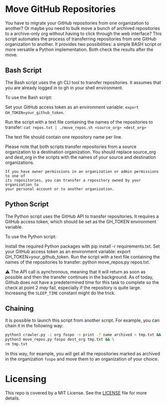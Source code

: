 # Move GitHub Repositories

You have to migrate your GitHub repositories from one organization to another?
Or maybe you need to bulk move a bunch of archived repositories to a archive-only org without having to click through the web interface?
This script automates the process of transferring repositories from one GitHub
organization to another. It provides two possibilities: a simple BASH script or more versatile a Python implementation. Both check the results after the move. 

## Bash Script
The Bash script uses the gh CLI tool to transfer repositories. It assumes that you are already logged in to gh in your shell environment.

To use the Bash script:

Set your GitHub access token as an environment variable: `export GH_TOKEN=your_github_token`.

Run the script with a text file containing the names of the repositories to transfer: 
`cat repos.txt | ./move_repos.sh <source_org> <dest_org>`

The text file should contain one repository name per line.

Please note that both scripts transfer repositories from a source organization to a destination organization. You should replace source_org and dest_org in the scripts with the names of your source and destination organizations.

```
If you have owner permissions in an organization or admin permissions to one of
its repositories, you can transfer a repository owned by your organization to
your personal account or to another organization.
```

## Python Script
The Python script uses the GitHub API to transfer repositories. It requires a GitHub access token, which should be set as the GH_TOKEN environment variable.

To use the Python script:

Install the required Python packages with pip install -r requirements.txt.
Set your GitHub access token as an environment variable: export GH_TOKEN=your_github_token.
Run the script with a text file containing the names of the repositories to transfer: python move_repos.py repos.txt.

:warning: The API call is aynchronous, meaning that it will return as soon as
possible and then the transfer continues in the background. As of today, Github
does not have a predetermined time for this task to complete so the check at
point 2 _may_ fail, especially if the repository is quite large. Increasing the
`SLEEP_TIME` constant might do the trick. 

## Chaining
It is possible to launch this script from another script. For example, you can chain it in the following way:
    
```bash
python3 crawler.py -i org fospo -o print -f name archived > tmp.txt && \
python3 move_repos.py fospo dest_org tmp.txt && \
rm tmp.txt
```

In this way, for example, you will get all the repositories marked as archived in the organization `fospo` and move them to an organization of your choice.

# Licensing
This repo is covered by a MIT License. See the [LICENSE](LICENSE) file for more details.